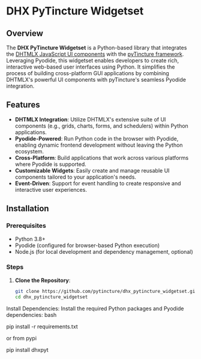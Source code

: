 # DHX PyTincture Widgetset

## Overview
The **DHX PyTincture Widgetset** is a Python-based library that integrates the [DHTMLX JavaScript UI components](https://dhtmlx.com/) with the [pyTincture framework](https://github.com/schapman1974/pyTincture). Leveraging Pyodide, this widgetset enables developers to create rich, interactive web-based user interfaces using Python. It simplifies the process of building cross-platform GUI applications by combining DHTMLX's powerful UI components with pyTincture's seamless Pyodide integration.

## Features
- **DHTMLX Integration**: Utilize DHTMLX's extensive suite of UI components (e.g., grids, charts, forms, and schedulers) within Python applications.
- **Pyodide-Powered**: Run Python code in the browser with Pyodide, enabling dynamic frontend development without leaving the Python ecosystem.
- **Cross-Platform**: Build applications that work across various platforms where Pyodide is supported.
- **Customizable Widgets**: Easily create and manage reusable UI components tailored to your application's needs.
- **Event-Driven**: Support for event handling to create responsive and interactive user experiences.

## Installation
### Prerequisites
- Python 3.8+
- Pyodide (configured for browser-based Python execution)
- Node.js (for local development and dependency management, optional)

### Steps
1. **Clone the Repository**:
   ```bash
   git clone https://github.com/pytincture/dhx_pytincture_widgetset.git
   cd dhx_pytincture_widgetset
Install Dependencies: Install the required Python packages and Pyodide dependencies:
bash

pip install -r requirements.txt

or from pypi

pip install dhxpyt
